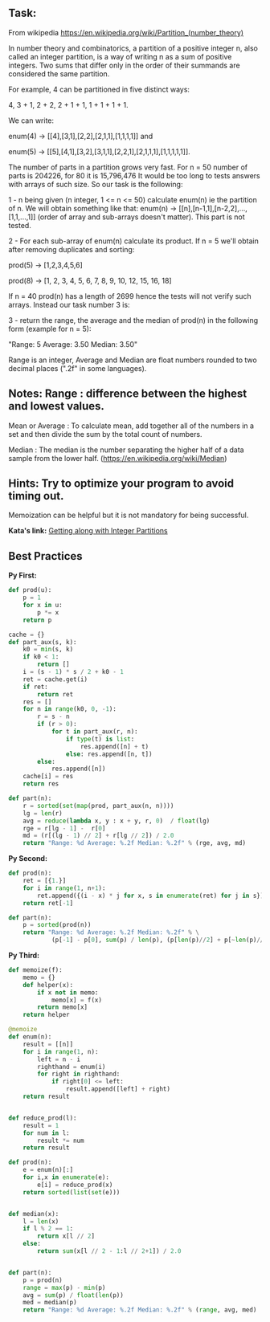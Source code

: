 ## Task: 
From wikipedia https://en.wikipedia.org/wiki/Partition_(number_theory)

In number theory and combinatorics, a partition of a positive integer n, also called an integer partition, is a way of writing n as a sum of positive integers. Two sums that differ only in the order of their summands are considered the same partition.

For example, 4 can be partitioned in five distinct ways:

4, 3 + 1, 2 + 2, 2 + 1 + 1, 1 + 1 + 1 + 1.

We can write:

enum(4) -> [[4],[3,1],[2,2],[2,1,1],[1,1,1,1]] and

enum(5) -> [[5],[4,1],[3,2],[3,1,1],[2,2,1],[2,1,1,1],[1,1,1,1,1]].

The number of parts in a partition grows very fast. For n = 50 number of parts is 204226, for 80 it is 15,796,476 It would be too long to tests answers with arrays of such size. So our task is the following:

1 - n being given (n integer, 1 <= n <= 50) calculate enum(n) ie the partition of n. We will obtain something like that:
enum(n) -> [[n],[n-1,1],[n-2,2],...,[1,1,...,1]] (order of array and sub-arrays doesn't matter). This part is not tested.

2 - For each sub-array of enum(n) calculate its product. If n = 5 we'll obtain after removing duplicates and sorting:

prod(5) -> [1,2,3,4,5,6]

prod(8) -> [1, 2, 3, 4, 5, 6, 7, 8, 9, 10, 12, 15, 16, 18]

If n = 40 prod(n) has a length of 2699 hence the tests will not verify such arrays. Instead our task number 3 is:

3 - return the range, the average and the median of prod(n) in the following form (example for n = 5):

"Range: 5 Average: 3.50 Median: 3.50"

Range is an integer, Average and Median are float numbers rounded to two decimal places (".2f" in some languages).

## Notes: Range : difference between the highest and lowest values.

Mean or Average : To calculate mean, add together all of the numbers in a set and then divide the sum by the total count of numbers.

Median : The median is the number separating the higher half of a data sample from the lower half. (https://en.wikipedia.org/wiki/Median)

## Hints: Try to optimize your program to avoid timing out.

Memoization can be helpful but it is not mandatory for being successful.


**Kata's link:** [Getting along with Integer Partitions](https://www.codewars.com/kata/getting-along-with-integer-partitions/)


## Best Practices

**Py First:**
~~~py
def prod(u):
    p = 1
    for x in u:
        p *= x
    return p

cache = {}
def part_aux(s, k):
    k0 = min(s, k)
    if k0 < 1:
        return []
    i = (s - 1) * s / 2 + k0 - 1
    ret = cache.get(i)
    if ret:
        return ret
    res = []
    for n in range(k0, 0, -1):
        r = s - n
        if (r > 0):
            for t in part_aux(r, n):
                if type(t) is list: 
                    res.append([n] + t)
                else: res.append([n, t])
        else:
            res.append([n])
    cache[i] = res
    return res

def part(n):
    r = sorted(set(map(prod, part_aux(n, n))))
    lg = len(r)
    avg = reduce(lambda x, y : x + y, r, 0)  / float(lg)
    rge = r[lg - 1] -  r[0]
    md = (r[(lg - 1) // 2] + r[lg // 2]) / 2.0
    return "Range: %d Average: %.2f Median: %.2f" % (rge, avg, md)

~~~

**Py Second:**
~~~py
def prod(n):
    ret = [{1.}]
    for i in range(1, n+1):
        ret.append({(i - x) * j for x, s in enumerate(ret) for j in s})
    return ret[-1]

def part(n):
    p = sorted(prod(n))
    return "Range: %d Average: %.2f Median: %.2f" % \
            (p[-1] - p[0], sum(p) / len(p), (p[len(p)//2] + p[~len(p)//2]) / 2)

~~~

**Py Third:**
~~~py
def memoize(f):
    memo = {}
    def helper(x):
        if x not in memo:
            memo[x] = f(x)
        return memo[x]
    return helper

@memoize
def enum(n):
    result = [[n]]
    for i in range(1, n):
        left = n - i
        righthand = enum(i)
        for right in righthand:
            if right[0] <= left:
                result.append([left] + right)
    return result


def reduce_prod(l):
    result = 1
    for num in l:
        result *= num
    return result

def prod(n):
    e = enum(n)[:]
    for i,x in enumerate(e):
        e[i] = reduce_prod(x)
    return sorted(list(set(e)))


def median(x):
    l = len(x)
    if l % 2 == 1:
        return x[l // 2]
    else:
        return sum(x[l // 2 - 1:l // 2+1]) / 2.0


def part(n):
    p = prod(n)
    range = max(p) - min(p)
    avg = sum(p) / float(len(p))
    med = median(p)
    return "Range: %d Average: %.2f Median: %.2f" % (range, avg, med)

~~~
